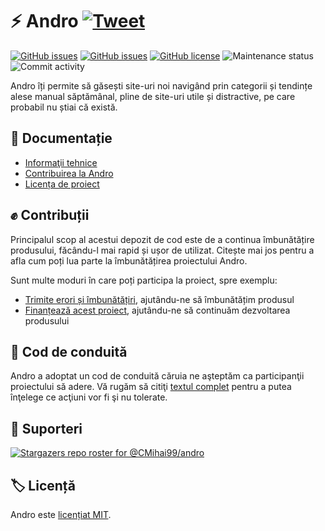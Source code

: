 # ⚡ Andro [![Tweet](https://img.shields.io/twitter/url/http/shields.io.svg?style=social)](https://twitter.com/intent/tweet?text=Find%20over%20100%20new%20and%20exciting%20websites%20at&url=http://cmihai99.github.io/andro&via=androteamfaq&hashtags=andro,webdevelopment,website,websitefinder,developers)

[![GitHub issues](https://img.shields.io/github/issues/CMihai99/andro?style=flat-square)](https://github.com/CMihai99/andro/issues)
[![GitHub issues](https://img.shields.io/github/issues-closed/CMihai99/andro?style=flat-square)](https://github.com/CMihai99/andro/issues?q=is%3Aissue+is%3Aclosed)
[![GitHub license](https://img.shields.io/github/license/CMihai99/andro?color=g&style=flat-square)](https://github.com/CMihai99/andro/blob/master/LICENSE)
![Maintenance status](https://img.shields.io/maintenance/yes/2021?style=flat-square)
![Commit activity](https://img.shields.io/github/commit-activity/w/CMihai99/andro?color=g&style=flat-square)

Andro îți permite să găsești site-uri noi navigând prin categorii și tendințe alese manual săptămânal, pline de site-uri utile și distractive, pe care probabil nu știai că există.

## 📃 Documentație

  - [Informaţii tehnice](https://github.com/CMihai99/andro/blob/main/README.md)
  - [Contribuirea la Andro](https://github.com/CMihai99/andro/blob/main/CONTRIBUTING.md)
  - [Licența de proiect](https://github.com/CMihai99/andro/blob/main/LICENSE)

## ✊ Contribuții

Principalul scop al acestui depozit de cod este de a continua îmbunătățire produsului, făcându-l mai rapid și ușor de utilizat. Citește mai jos pentru a afla cum poți lua parte la îmbunătățirea proiectului Andro.

Sunt multe moduri în care poți participa la proiect, spre exemplu:

  - [Trimite erori și îmbunătățiri](https://github.com/CMihai99/andro/issues), ajutându-ne să îmbunătățim produsul
  - [Finanțează acest proiect](https://www.paypal.com/paypalme/Impulse884?locale.x=en_US), ajutându-ne să continuăm dezvoltarea produsului

## 🙌 Cod de conduită

Andro a adoptat un cod de conduită căruia ne aşteptăm ca participanţii proiectului să adere. Vă rugăm să citiţi [textul complet](https://code.fb.com/codeofconduct) pentru a putea înţelege ce acţiuni vor fi şi nu tolerate.

## 👏 Suporteri

[![Stargazers repo roster for @CMihai99/andro](https://reporoster.com/stars/CMihai99/andro)](https://github.com/CMihai99/andro/stargazers)

## 🏷 Licență

Andro este [licențiat MIT](LICENSE).